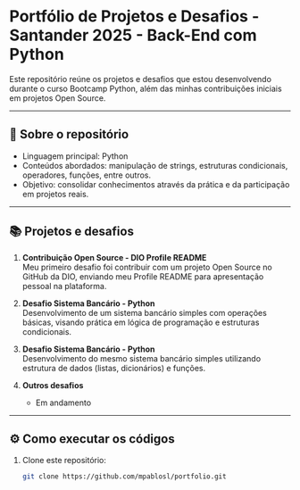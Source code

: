 # Portfólio de Projetos e Desafios - Santander 2025 - Back-End com Python

Este repositório reúne os projetos e desafios que estou desenvolvendo durante o curso Bootcamp Python, além das minhas contribuições iniciais em projetos Open Source.

---

## 🚀 Sobre o repositório

- Linguagem principal: Python
- Conteúdos abordados: manipulação de strings, estruturas condicionais, operadores, funções, entre outros.
- Objetivo: consolidar conhecimentos através da prática e da participação em projetos reais.

---

## 📚 Projetos e desafios

1. **Contribuição Open Source - DIO Profile README**  
   Meu primeiro desafio foi contribuir com um projeto Open Source no GitHub da DIO, enviando meu Profile README para apresentação pessoal na plataforma.

2. **Desafio Sistema Bancário - Python**  
   Desenvolvimento de um sistema bancário simples com operações básicas, visando prática em lógica de programação e estruturas condicionais.

3. **Desafio Sistema Bancário - Python**  
   Desenvolvimento do mesmo sistema bancário simples utilizando estrutura de dados (listas, dicionários) e funções.

4. **Outros desafios**  
   - Em andamento     
---

## ⚙️ Como executar os códigos

1. Clone este repositório:
   ```bash
   git clone https://github.com/mpablosl/portfolio.git

